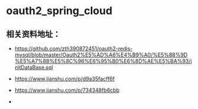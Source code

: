 # oauth2_spring_cloud

## 相关资料地址：
* https://github.com/zth390872451/oauth2-redis-mysql/blob/master/Oauth2%E5%AD%A6%E4%B9%A0/%E5%88%9D%E5%A7%8B%E5%8C%96%E6%95%B0%E6%8D%AE%E5%BA%93/initDataBase.sql 

* https://www.jianshu.com/p/d9a35facff6f 

* https://www.jianshu.com/p/734348fb6cbb 

* 
